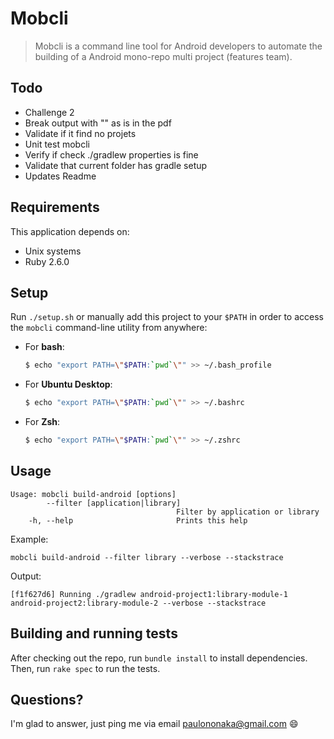 # Mobcli

> Mobcli is a command line tool for Android developers to automate the building of a Android mono-repo multi project (features team).

## Todo

- Challenge 2
- Break output with "\" as is in the pdf
- Validate if it find no projets
- Unit test mobcli
- Verify if check ./gradlew properties is fine
- Validate that current folder has gradle setup
- Updates Readme

## Requirements

This application depends on:

- Unix systems
- Ruby 2.6.0

## Setup

Run `./setup.sh` or manually add this project to your `$PATH` in order to access the `mobcli` command-line utility from anywhere:

   * For **bash**:
     ~~~ bash
     $ echo "export PATH=\"$PATH:`pwd`\"" >> ~/.bash_profile
     ~~~

   * For **Ubuntu Desktop**:
     ~~~ bash
     $ echo "export PATH=\"$PATH:`pwd`\"" >> ~/.bashrc
     ~~~

   * For **Zsh**:
     ~~~ zsh
     $ echo "export PATH=\"$PATH:`pwd`\"" >> ~/.zshrc
     ~~~

## Usage

```
Usage: mobcli build-android [options]
        --filter [application|library]
                                     Filter by application or library
    -h, --help                       Prints this help
```

Example:

```
mobcli build-android --filter library --verbose --stackstrace
```

Output:

```
[f1f627d6] Running ./gradlew android-project1:library-module-1 android-project2:library-module-2 --verbose --stackstrace
```

## Building and running tests

After checking out the repo, run `bundle install` to install dependencies. Then, run `rake spec` to run the tests.

## Questions?

I'm glad to answer, just ping me via email paulononaka@gmail.com 😄

